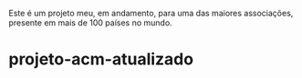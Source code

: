 Este é um projeto meu, em andamento, para uma das maiores associações, presente em mais de 100 países no mundo.
# projeto-acm-atualizado

